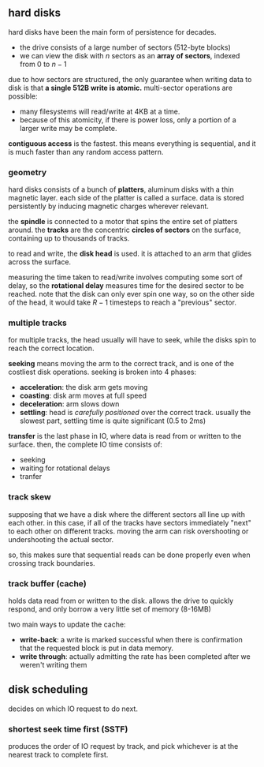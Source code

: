 ## hard disks
hard disks have been the main form of persistence for decades.
- the drive consists of a large number of sectors (512-byte blocks)
- we can view the disk with $n$ sectors as an **array of sectors**, indexed from 0 to $n - 1$

due to how sectors are structured, the only guarantee when writing data to disk is that **a single 512B write is atomic.** multi-sector operations are possible:
- many filesystems will read/write at 4KB at a time.
- because of this atomicity, if there is power loss, only a portion of a larger write may be complete.

**contiguous access** is the fastest. this means everything is sequential, and it is much faster than any random access pattern.

### geometry
hard disks consists of a bunch of **platters**, aluminum disks with a thin magnetic layer. each side of the platter is called a surface. data is stored persistently by inducing magnetic charges wherever relevant.

the **spindle** is connected to a motor that spins the entire set of platters around. the **tracks** are the concentric **circles of sectors** on the surface, containing up to thousands of tracks.

to read and write, the **disk head** is used. it is attached to an arm that glides across the surface. 

measuring the time taken to read/write involves computing some sort of delay, so the **rotational delay** measures time for the desired sector to be reached. note that the disk can only ever spin one way, so on the other side of the head, it would take $R - 1$ timesteps to reach a "previous" sector. 
### multiple tracks
for multiple tracks, the head usually will have to seek, while the disks spin to reach the correct location. 

**seeking** means moving the arm to the correct track, and is one of the costliest disk operations. seeking is broken into 4 phases:
- **acceleration**: the disk arm gets moving
- **coasting**: disk arm moves at full speed
- **deceleration**: arm slows down
- **settling**: head is *carefully positioned* over the correct track. usually the slowest part, settling time is quite significant (0.5 to 2ms)

**transfer** is the last phase in IO, where data is read from or written to the surface. then, the complete IO time consists of:
- seeking
- waiting for rotational delays
- tranfer

### track skew
supposing that we have a disk where the different sectors all line up with each other. in this case, if all of the tracks have sectors immediately "next" to each other on different tracks. moving the arm can risk overshooting or undershooting the actual sector.

so, this makes sure that sequential reads can be done properly even when crossing track boundaries.

### track buffer (cache)
holds data read from or written to the disk. allows the drive to quickly respond, and only borrow a very little set of memory (8-16MB)

two main ways to update the cache:
- **write-back**: a write is marked successful when there is confirmation that the requested block is put in data memory.
- **write through**: actually admitting the rate has been completed after we weren't writing them

## disk scheduling
decides on which IO request to do next.

### shortest seek time first (SSTF)
produces the order of IO request by track, and pick whichever is at the nearest track to complete first.

